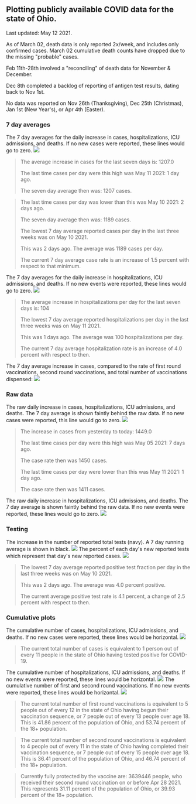 ## Plotting publicly available COVID data for the state of Ohio. 

Last updated: May 12 2021. 

As of March 02, death data is only reported 2x/week, and includes only confirmed cases. March 02 cumulative death counts have dropped due to the missing "probable" cases.

Feb 11th-28th involved a "reconciling" of death data for November & December.

Dec 8th completed a backlog of reporting of antigen test results, dating back to Nov 1st.

No data was reported on Nov 26th (Thanksgiving), Dec 25th (Christmas), Jan 1st (New Year's), or Apr 4th (Easter).
### 7 day averages
The 7 day averages for the daily increase in cases, hospitalizations, ICU admissions, and deaths. If no new cases were reported, these lines would go to zero.
![](7dayaverage_cases.png)

>The average increase in cases for the last seven days is: 1207.0
>
>The last time cases per day were this high was May 11 2021: 1 day ago.
>
>The seven day average then was: 1207 cases.

>
>The last time cases per day was lower than this was May 10 2021: 2 days ago.
>
>The seven day average then was: 1189 cases.
>
>The lowest 7 day average reported cases per day in the last three weeks was on May 10 2021.
>
>This was 2 days ago. The average was 1189 cases per day.
>
>The current 7 day average case rate is an increase of 1.5 percent with respect to that minimum.

The 7 day averages for the daily increase in hospitalizations, ICU admissions, and deaths. If no new events were reported, these lines would go to zero.
![](7dayaverage_hospital.png)

>The average increase in hospitalizations per day for the last seven days is: 104
>
>The lowest 7 day average reported hospitalizations per day in the last three weeks was on May 11 2021.
>
>This was 1 days ago. The average was 100 hospitalizations per day.
>
>The current 7 day average hospitalization rate is an increase of 4.0 percent with respect to then.

The 7 day average increase in cases, compared to the rate of first round vaccinations, second round vaccinations, and total number of vaccinations dispensed:
![](DailyVaccinationsCases.png)

### Raw data
The raw daily increase in cases, hospitalizations, ICU admissions, and deaths. The 7 day average is shown faintly behind the raw data. If no new cases were reported, this line would go to zero.
![](DailyCases.png)

>The increase in cases from yesterday to today: 1449.0 
>
>The last time cases per day were this high was May 05 2021: 7 days ago. 
>
>The case rate then was 1450 cases.
>
>The last time cases per day were lower than this was May 11 2021: 1 day ago. 
>
>The case rate then was 1411 cases.

The raw daily increase in hospitalizations, ICU admissions, and deaths. The 7 day average is shown faintly behind the raw data. If no new events were reported, these lines would go to zero.
![](DailyHospitalizations.png)

### Testing

The increase in the number of reported total tests (navy). A 7 day running average is shown in black.
![](DailyTests.png)
The percent of each day's new reported tests which represent that day's new reported cases.
![](percentpositive_tests.png)

>The lowest 7 day average reported positive test fraction per day in the last three weeks was on May 10 2021.
>
>This was 2 days ago. The average was 4.0 percent positive. 
>
>The current average positive test rate is 4.1 percent, a change of 2.5 percent with respect to then. 

### Cumulative plots
The cumulative number of cases, hospitalizations, ICU admissions, and deaths. If no new cases were reported, these lines would be horizontal.
![](Cases.png)

>The current total number of cases is equivalent to 1 person out of every 11 people in the state of Ohio having tested positive for COVID-19.

The cumulative number of hospitalizations, ICU admissions, and deaths. If no new events were reported, these lines would be horizontal.
![](Hospitalizations.png)
The cumulative number of first and second round vaccinations. If no new events were reported, these lines would be horizontal.
![](Vaccinations.png)

>The current total number of first round vaccinations is equivalent to 5 people out of every 12 in the state of Ohio having begun their vaccination sequence, or 7 people out of every 13 people over age 18.
 >This is 41.86 percent of the population of Ohio, and 53.74 percent of the 18+ population.

>The current total number of second round vaccinations is equivalent to 4 people out of every 11 in the state of Ohio having completed their vaccination sequence, or 7 people out of every 15 people over age 18. 
>This is 36.41 percent of the population of Ohio, and 46.74 percent of the 18+ population.

>Currently fully protected by the vaccine are: 3639446 people, who received their second round vaccination on or before Apr 28 2021.
>This represents 31.11 percent of the population of Ohio, or 39.93 percent of the 18+ population.

